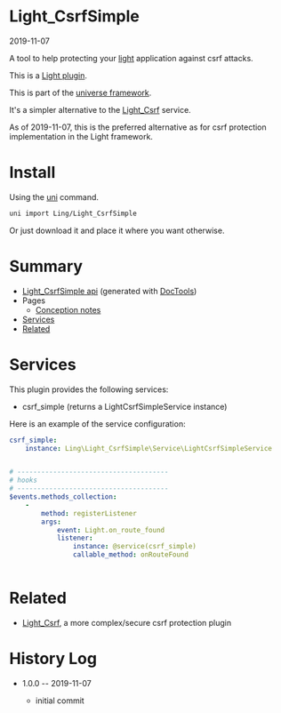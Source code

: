 Light_CsrfSimple
===========
2019-11-07



A tool to help protecting your [light](https://github.com/lingtalfi/Light) application against csrf attacks.

This is a [Light plugin](https://github.com/lingtalfi/Light/blob/master/doc/pages/plugin.md).

This is part of the [universe framework](https://github.com/karayabin/universe-snapshot).


It's a simpler alternative to the [Light_Csrf](https://github.com/lingtalfi/Light_Csrf) service.


As of 2019-11-07, this is the preferred alternative as for csrf protection implementation in the Light framework.



Install
==========
Using the [uni](https://github.com/lingtalfi/universe-naive-importer) command.
```bash
uni import Ling/Light_CsrfSimple
```

Or just download it and place it where you want otherwise.






Summary
===========
- [Light_CsrfSimple api](https://github.com/lingtalfi/Light_CsrfSimple/blob/master/doc/api/Ling/Light_CsrfSimple.md) (generated with [DocTools](https://github.com/lingtalfi/DocTools))
- Pages
    - [Conception notes](https://github.com/lingtalfi/Light_CsrfSimple/blob/master/doc/pages/conception-notes.md)
- [Services](#services)
- [Related](#related)



Services
=========


This plugin provides the following services:

- csrf_simple (returns a LightCsrfSimpleService instance)




Here is an example of the service configuration:

```yaml
csrf_simple:
    instance: Ling\Light_CsrfSimple\Service\LightCsrfSimpleService


# --------------------------------------
# hooks
# --------------------------------------
$events.methods_collection:
    -
        method: registerListener
        args:
            event: Light.on_route_found
            listener:
                instance: @service(csrf_simple)
                callable_method: onRouteFound



```


Related
===========
- [Light_Csrf](https://github.com/lingtalfi/Light_Csrf), a more complex/secure csrf protection plugin




History Log
=============

- 1.0.0 -- 2019-11-07

    - initial commit
